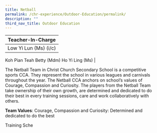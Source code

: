 ```yaml
---
title: Netball
permalink: /chr-experience/Outdoor-Education/permalink/
description: ""
third_nav_title: Outdoor Education
---
```

| Teacher-In-Charge |
| -------- | 
| Low Yi Lun (Ms) (i/c)
Koh Pian Teah Betty (Mdm)
Ho Yi Ling (Ms)
|

The Netball Team in Christ Church Secondary School is a competitive sports CCA. They represent the school in various leagues and carnivals throughout the year. The Netball CCA anchors on school’s values of Courage, Compassion and Curiosity. The players from the Netball Team take ownership of their own growth, are determined and dedicated to do their best in every training sessions, care and work collaboratively with others. 

**Team Values**: 
Courage, Compassion and Curiosity: Determined and dedicated to do the best

Training Sche
